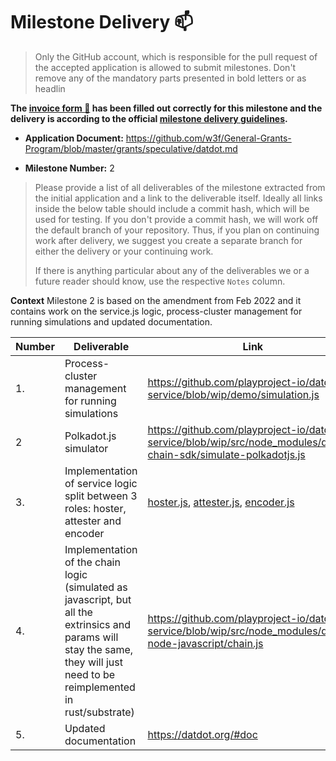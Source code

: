 
# Milestone Delivery :mailbox:

> Only the GitHub account, which is responsible for the pull request of the accepted application is allowed to submit milestones. Don't remove any of the mandatory parts presented in bold letters or as headlin

**The [invoice form :pencil:](https://docs.google.com/forms/d/e/1FAIpQLSfmNYaoCgrxyhzgoKQ0ynQvnNRoTmgApz9NrMp-hd8mhIiO0A/viewform) has been filled out correctly for this milestone and the delivery is according to the official [milestone delivery guidelines](https://github.com/w3f/Grants-Program/blob/master/docs/milestone-deliverables-guidelines.md).**  

* **Application Document:** https://github.com/w3f/General-Grants-Program/blob/master/grants/speculative/datdot.md

* **Milestone Number:** 2

> Please provide a list of all deliverables of the milestone extracted from the initial application and a link to the deliverable itself. Ideally all links inside the below table should include a commit hash, which will be used for testing. If you don't provide a commit hash, we will work off the default branch of your repository. Thus, if you plan on continuing work after delivery, we suggest you create a separate branch for either the delivery or your continuing work. 
>
> If there is anything particular about any of the deliverables we or a future reader should know, use the respective `Notes` column.

**Context**
Milestone 2 is based on the amendment from Feb 2022 and it contains work on the service.js logic, process-cluster management for running simulations and updated documentation.


| Number | Deliverable | Link | Notes |
| ------------- | ------------- | ------------- |------------- |
| 1. | Process-cluster management for running simulations |https://github.com/playproject-io/datdot-service/blob/wip/demo/simulation.js|| 
| 2 | Polkadot.js simulator |https://github.com/playproject-io/datdot-service/blob/wip/src/node_modules/datdot-chain-sdk/simulate-polkadotjs.js|| 
| 3.  | Implementation of service logic split between 3 roles: hoster, attester and encoder |[hoster.js](https://github.com/playproject-io/datdot-service/blob/wip/src/roles/hoster.js), [attester.js](https://github.com/playproject-io/datdot-service/blob/wip/src/roles/attester.js), [encoder.js](https://github.com/playproject-io/datdot-service/blob/wip/src/roles/encoder.js)| There are networking bugs remaining. In order to resolve them, need to build a Networking module & Task management module (aka Restarting tasks system), which will take more time and we therefore apllied these tasks in the Treasury proposal. 
| 4.  | Implementation of the chain logic (simulated as javascript, but all the extrinsics and params will stay the same, they will just need to be reimplemented in rust/substrate) |https://github.com/playproject-io/datdot-service/blob/wip/src/node_modules/datdot-node-javascript/chain.js| Here's the screencast with a short demo of the code https://watch.screencastify.com/v/ZSx4VaflQnJaM9S9xrIB (in the meanwhile I merged the milestone_2 branch to main, so you can just clone the main branch| 
| 5.  | Updated documentation|https://datdot.org/#doc || 